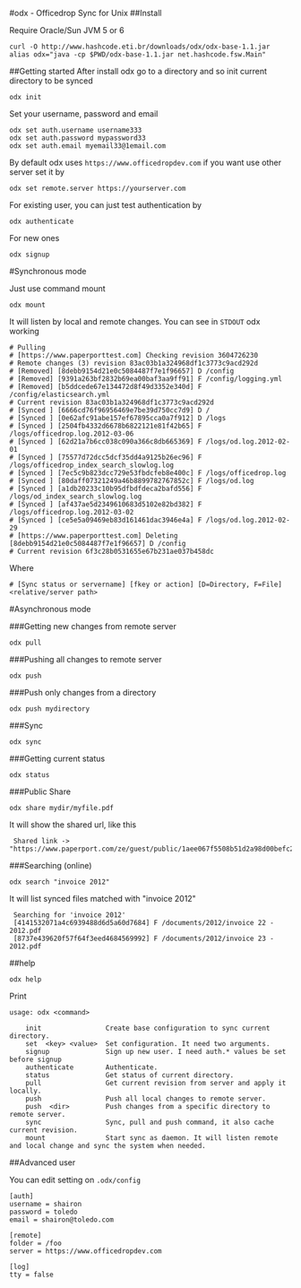 #odx - Officedrop Sync for Unix
##Install 

Require Oracle/Sun JVM 5 or 6

    curl -O http://www.hashcode.eti.br/downloads/odx/odx-base-1.1.jar
    alias odx="java -cp $PWD/odx-base-1.1.jar net.hashcode.fsw.Main"


##Getting started
After install odx go to a directory and so init current directory to be synced 

    odx init
  
Set your username, password and email 

    odx set auth.username username333
    odx set auth.password mypassword33
    odx set auth.email myemail33@1email.com
    
By default odx uses `https://www.officedropdev.com` if you want use other server set it by

    odx set remote.server https://yourserver.com
    
For existing user, you can just test authentication by 

    odx authenticate
    
For new ones 

    odx signup

#Synchronous mode

Just use command mount

    odx mount
    
It will listen by local and remote changes. You can see in `STDOUT` odx working

    # Pulling
    # [https://www.paperporttest.com] Checking revision 3604726230
    # Remote changes (3) revision 83ac03b1a324968df1c3773c9acd292d
    # [Removed] [8debb9154d21e0c5084487f7e1f96657] D /config
    # [Removed] [9391a263bf2832b69ea00baf3aa9ff91] F /config/logging.yml
    # [Removed] [b5ddcede67e134472d8f49d3352e340d] F /config/elasticsearch.yml
    # Current revision 83ac03b1a324968df1c3773c9acd292d
    # [Synced ] [6666cd76f96956469e7be39d750cc7d9] D /
    # [Synced ] [0e62afc91abe157ef67895cca0a7f912] D /logs
    # [Synced ] [2504fb4332d6678b6822121e81f42b65] F /logs/officedrop.log.2012-03-06
    # [Synced ] [62d21a7b6cc038c090a366c8db665369] F /logs/od.log.2012-02-01
    # [Synced ] [75577d72dcc5dcf35dd4a9125b26ec96] F /logs/officedrop_index_search_slowlog.log
    # [Synced ] [7ec5c9b823dcc729e53fbdcfeb8e400c] F /logs/officedrop.log
    # [Synced ] [80daff07321249a46b8899782767852c] F /logs/od.log
    # [Synced ] [a1db20233c10b95dfbdfdeca2bafd556] F /logs/od_index_search_slowlog.log
    # [Synced ] [af437ae5d2349610683d5102e82bd382] F /logs/officedrop.log.2012-03-02
    # [Synced ] [ce5e5a09469eb83d161461dac3946e4a] F /logs/od.log.2012-02-29
    # [https://www.paperporttest.com] Deleting [8debb9154d21e0c5084487f7e1f96657] D /config
    # Current revision 6f3c28b0531655e67b231ae037b458dc
 

Where
 
    # [Sync status or servername] [fkey or action] [D=Directory, F=File] <relative/server path>


#Asynchronous mode

###Getting new changes from remote server

    odx pull

###Pushing all changes to remote server

    odx push

###Push only changes from a directory

    odx push mydirectory

###Sync 

    odx sync
    
###Getting current status

    odx status

###Public Share

    odx share mydir/myfile.pdf

It will show the shared url, like this

     Shared link -> "https://www.paperport.com/ze/guest/public/1aee067f5508b51d2a98d00befc2c8c914ef6185"

###Searching (online) 

    odx search "invoice 2012"
    
It will list synced files matched with "invoice 2012"

     Searching for 'invoice 2012'
     [4141532071a4c6939488d6d5a60d7684] F /documents/2012/invoice 22 - 2012.pdf
     [8737e439620f57f64f3eed4684569992] F /documents/2012/invoice 23 - 2012.pdf
     

##help

    odx help
    
Print

    usage: odx <command>

        init                Create base configuration to sync current directory.
        set  <key> <value>  Set configuration. It need two arguments.
        signup              Sign up new user. I need auth.* values be set before signup
        authenticate        Authenticate.
        status              Get status of current directory.
        pull                Get current revision from server and apply it locally.
        push                Push all local changes to remote server.
        push  <dir>         Push changes from a specific directory to remote server.
        sync                Sync, pull and push command, it also cache current revision.
        mount               Start sync as daemon. It will listen remote and local change and sync the system when needed.


##Advanced user

You can edit setting on `.odx/config` 

    [auth]
    username = shairon
    password = toledo
    email = shairon@toledo.com

    [remote]
    folder = /foo
    server = https://www.officedropdev.com

    [log]
    tty = false

